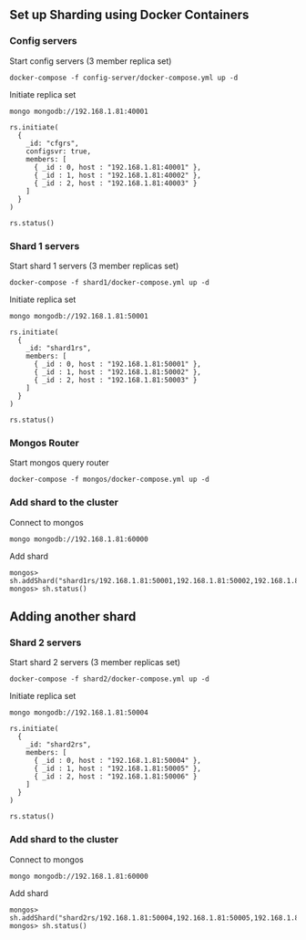 ## Set up Sharding using Docker Containers

### Config servers

Start config servers (3 member replica set)

```
docker-compose -f config-server/docker-compose.yml up -d
```

Initiate replica set

```
mongo mongodb://192.168.1.81:40001
```

```
rs.initiate(
  {
    _id: "cfgrs",
    configsvr: true,
    members: [
      { _id : 0, host : "192.168.1.81:40001" },
      { _id : 1, host : "192.168.1.81:40002" },
      { _id : 2, host : "192.168.1.81:40003" }
    ]
  }
)

rs.status()
```

### Shard 1 servers

Start shard 1 servers (3 member replicas set)

```
docker-compose -f shard1/docker-compose.yml up -d
```

Initiate replica set

```
mongo mongodb://192.168.1.81:50001
```

```
rs.initiate(
  {
    _id: "shard1rs",
    members: [
      { _id : 0, host : "192.168.1.81:50001" },
      { _id : 1, host : "192.168.1.81:50002" },
      { _id : 2, host : "192.168.1.81:50003" }
    ]
  }
)

rs.status()
```

### Mongos Router

Start mongos query router

```
docker-compose -f mongos/docker-compose.yml up -d
```

### Add shard to the cluster

Connect to mongos

```
mongo mongodb://192.168.1.81:60000
```

Add shard

```
mongos> sh.addShard("shard1rs/192.168.1.81:50001,192.168.1.81:50002,192.168.1.81:50003")
mongos> sh.status()
```

## Adding another shard

### Shard 2 servers

Start shard 2 servers (3 member replicas set)

```
docker-compose -f shard2/docker-compose.yml up -d
```

Initiate replica set

```
mongo mongodb://192.168.1.81:50004
```

```
rs.initiate(
  {
    _id: "shard2rs",
    members: [
      { _id : 0, host : "192.168.1.81:50004" },
      { _id : 1, host : "192.168.1.81:50005" },
      { _id : 2, host : "192.168.1.81:50006" }
    ]
  }
)

rs.status()
```

### Add shard to the cluster

Connect to mongos

```
mongo mongodb://192.168.1.81:60000
```

Add shard

```
mongos> sh.addShard("shard2rs/192.168.1.81:50004,192.168.1.81:50005,192.168.1.81:50006")
mongos> sh.status()
```
